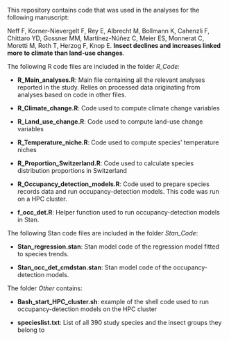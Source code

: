 This repository contains code that was used in the analyses for the following manuscript:

Neff F, Korner-Nievergelt F, Rey E, Albrecht M, Bollmann K, Cahenzli F, Chittaro YD, Gossner MM, Martínez-Núñez C, Meier ES, Monnerat C, Moretti M, Roth T, Herzog F, Knop E. **Insect declines and increases linked more to climate than land-use changes**.

The following R code files are included in the folder *R_Code*:

-   **R_Main_analyses.R**: Main file containing all the relevant analyses reported in the study. Relies on processed data originating from analyses based on code in other files.

-   **R_Climate_change.R**: Code used to compute climate change variables

-   **R_Land_use_change.R**: Code used to compute land-use change variables

-   **R_Temperature_niche.R**: Code used to compute species' temperature niches

-   **R_Proportion_Switzerland.R**: Code used to calculate species distribution proportions in Switzerland

-   **R_Occupancy_detection_models.R**: Code used to prepare species records data and run occupancy-detection models. This code was run on a HPC cluster.

-   **f_occ_det.R**: Helper function used to run occupancy-detection models in Stan.

The following Stan code files are included in the folder *Stan_Code*:

-   **Stan_regression.stan**: Stan model code of the regression model fitted to species trends.

-   **Stan_occ_det_cmdstan.stan**: Stan model code of the occupancy-detection models.

The folder *Other* contains:

-   **Bash_start_HPC_cluster.sh**: example of the shell code used to run occupancy-detection models on the HPC cluster

-   **specieslist.txt**: List of all 390 study species and the insect groups they belong to
